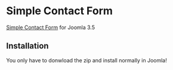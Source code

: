 # Simple Contact Form

[Simple Contact Form](http://othercode.es/blog/40-joomla/66-simple-contact-form.html) for Joomla 3.5

## Installation

You only have to donwload the zip and install normally in Joomla!


